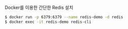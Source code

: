 Docker를 이용한 간단한 Redis 설치

```bash
$ docker run -p 6379:6379 --name redis-demo -d redis
$ docker exec -it redis-demo redis-cli
```
